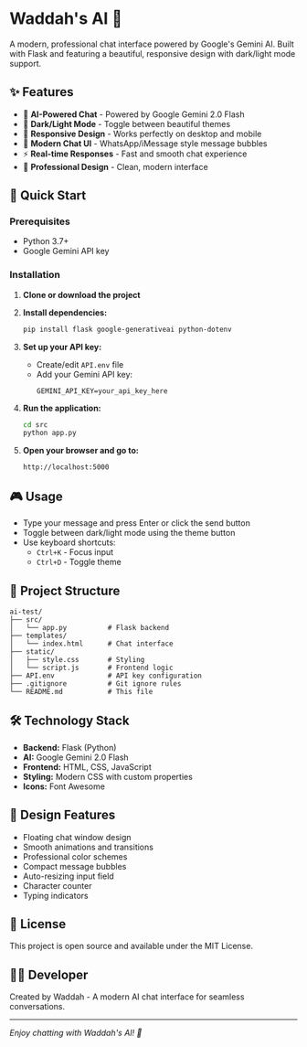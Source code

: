 # Waddah's AI 🤖

A modern, professional chat interface powered by Google's Gemini AI. Built with Flask and featuring a beautiful, responsive design with dark/light mode support.

## ✨ Features

- 🤖 **AI-Powered Chat** - Powered by Google Gemini 2.0 Flash
- 🎨 **Dark/Light Mode** - Toggle between beautiful themes
- 📱 **Responsive Design** - Works perfectly on desktop and mobile
- 💬 **Modern Chat UI** - WhatsApp/iMessage style message bubbles
- ⚡ **Real-time Responses** - Fast and smooth chat experience
- 🎯 **Professional Design** - Clean, modern interface

## 🚀 Quick Start

### Prerequisites
- Python 3.7+
- Google Gemini API key

### Installation

1. **Clone or download the project**
2. **Install dependencies:**
   ```bash
   pip install flask google-generativeai python-dotenv
   ```

3. **Set up your API key:**
   - Create/edit `API.env` file
   - Add your Gemini API key:
     ```
     GEMINI_API_KEY=your_api_key_here
     ```

4. **Run the application:**
   ```bash
   cd src
   python app.py
   ```

5. **Open your browser and go to:**
   ```
   http://localhost:5000
   ```

## 🎮 Usage

- Type your message and press Enter or click the send button
- Toggle between dark/light mode using the theme button
- Use keyboard shortcuts:
  - `Ctrl+K` - Focus input
  - `Ctrl+D` - Toggle theme

## 📁 Project Structure

```
ai-test/
├── src/
│   └── app.py          # Flask backend
├── templates/
│   └── index.html      # Chat interface
├── static/
│   ├── style.css       # Styling
│   └── script.js       # Frontend logic
├── API.env             # API key configuration
├── .gitignore          # Git ignore rules
└── README.md           # This file
```

## 🛠️ Technology Stack

- **Backend:** Flask (Python)
- **AI:** Google Gemini 2.0 Flash
- **Frontend:** HTML, CSS, JavaScript
- **Styling:** Modern CSS with custom properties
- **Icons:** Font Awesome

## 🎨 Design Features

- Floating chat window design
- Smooth animations and transitions
- Professional color schemes
- Compact message bubbles
- Auto-resizing input field
- Character counter
- Typing indicators

## 📝 License

This project is open source and available under the MIT License.

## 👨‍💻 Developer

Created by Waddah - A modern AI chat interface for seamless conversations.

---

*Enjoy chatting with Waddah's AI! 🚀* 